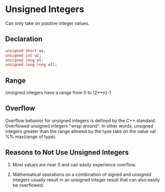 # Unsigned Integers

Can only take on positive integer values.

## Declaration

```c++
unsigned short us;
unsigned int ui;
unsigned long ul;
unsigned long long ull;
```

## Range

Unsigned integers have a range from 0 to (2**n)-1

## Overflow

Overflow behavior for unsigned integers is defined by the C++ standard. Overflowed unsigned integers "wrap around". In other words, unsigned integers greater than the range allowed by the type take on the value val %% max(range of type).

## Reasons to Not Use Unsigned Integers

1. Most values are near 0 and can easily experience overflow.

2. Mathematical operations on a combination of signed and unsigned integers usually result in an unsigned integer result that can also easily be overflowed.
